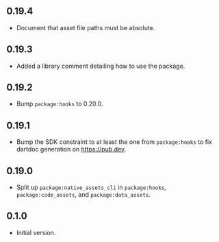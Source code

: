 ## 0.19.4

- Document that asset file paths must be absolute.

## 0.19.3

- Added a library comment detailing how to use the package.

## 0.19.2

- Bump `package:hooks` to 0.20.0.

## 0.19.1

* Bump the SDK constraint to at least the one from `package:hooks` to fix
  dartdoc generation on https://pub.dev.

## 0.19.0

- Split up `package:native_assets_cli` in `package:hooks`,
  `package:code_assets`, and `package:data_assets`.

## 0.1.0

- Initial version.
